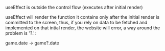 useEffect is outside the control flow (executes after initial render)

useEffect will render the function it contains only after the initial render is committed to the screen, thus, if you rely on data to be fetched and implemented on that intial render, the website will error, a way around the problem is '?.':

game.date -> game?.date
